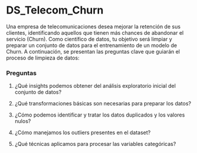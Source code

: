 # DS_Telecom_Churn
Una empresa de telecomunicaciones desea mejorar la retención de sus clientes, identificando aquellos que tienen más chances de abandonar el servicio (Churn). Como científico de datos, tu objetivo será limpiar y preparar un conjunto de datos para el entrenamiento de un modelo de Churn. A continuación, se presentan las preguntas clave que guiarán el proceso de limpieza de datos:

### **Preguntas**

1. ¿Qué insights podemos obtener del análisis exploratorio inicial del conjunto de datos?

2. ¿Qué transformaciones básicas son necesarias para preparar los datos?

3. ¿Cómo podemos identificar y tratar los datos duplicados y los valores nulos?

4. ¿Cómo manejamos los outliers presentes en el dataset?

5. ¿Qué técnicas aplicamos para procesar las variables categóricas?
